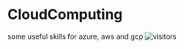 # CloudComputing
some useful skills for azure, aws and gcp
![visitors](https://visitor-badge.deta.dev/badge?page_id=page.id&left_color=red&right_color=green)
